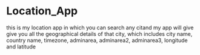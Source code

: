# Location_App
 this is my location app in which you can search any citand my app will give
 give you all the geographical details of that city, which includes city name, country name, timezone, adminarea, adminarea2, adminarea3, longitude and latitude 
